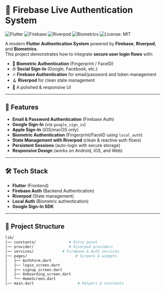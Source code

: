 # 🔐 Firebase Live Authentication System  

![Flutter](https://img.shields.io/badge/Flutter-02569B?logo=flutter&logoColor=white)
![Firebase](https://img.shields.io/badge/Firebase-FFCA28?logo=firebase&logoColor=black)
![Riverpod](https://img.shields.io/badge/Riverpod-0C7A43?logo=flutter&logoColor=white)
![Biometrics](https://img.shields.io/badge/Biometrics-FaceID%2FFingerprint-blue)
![License: MIT](https://img.shields.io/badge/License-MIT-green.svg)

A modern **Flutter Authentication System** powered by **Firebase**, **Riverpod**, and **Biometrics**.  
This project demonstrates how to integrate **secure user login flows** with:  

- 📱 **Biometric Authentication** (Fingerprint / FaceID)  
- 🌐 **Social Sign-In** (Google, Facebook, etc.)  
- 🔥 **Firebase Authentication** for email/password and token management  
- 🪝 **Riverpod** for clean state management  
- 🎨 A polished & responsive UI  

---

## 🚀 Features  

- **Email & Password Authentication** (Firebase Auth)  
- **Google Sign-In** (via `google_sign_in`)  
- **Apple Sign-In** (iOS/macOS only)  
- **Biometric Authentication** (Fingerprint/FaceID using `local_auth`)  
- **State Management with Riverpod** (clean & reactive auth flows)  
- **Persistent Sessions** (auto-login with secure storage)  
- **Responsive Design** (works on Android, iOS, and Web)  

---

## 🛠️ Tech Stack  

- **Flutter** (Frontend)  
- **Firebase Auth** (Backend Authentication)  
- **Riverpod** (State management)  
- **Local Auth** (Biometric authentication)  
- **Google Sign-In SDK**    

---

## 📂 Project Structure  

```bash
lib/
│── constants/               # Entry point
│── provider/                # Riverpod providers
│── services/             # Firebase & Auth services
│── pages/                      # Screens & widgets
│   ├── AuthForm.dart
│   ├── login_screen.dart
│   ├── signup_screen.dart
│   ├── Onboarding_screen.dart
│   └── HomeScreen.dart
│── main.dart                    # Helpers & constants
